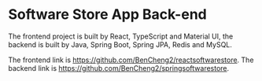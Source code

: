 # Software Store App Back-end

The frontend project is built by React, TypeScript and Material UI, the backend is built by Java, Spring Boot, Spring JPA, Redis and MySQL.

The frontend link is https://github.com/BenCheng2/reactsoftwarestore.
The backend link is https://github.com/BenCheng2/springsoftwarestore.
